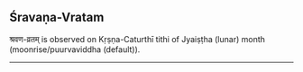 ## Śravaṇa-Vratam
श्रवण-व्रतम् is observed on Kṛṣṇa-Caturthī tithi of Jyaiṣṭha (lunar) month (moonrise/puurvaviddha (default)).



---
